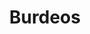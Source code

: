 ---
title: Burdeos
date: 
draft: false

# descripcion
description : Media argollita con piedras chica bicolor larga

materials: Plata 925

color: Plateado

dimensions: 1,9cm

code: 01-04-0131

type: "Aros"

categories: []

price: $3.240,00

# Images
# first image will be shown in the product page
images:
  # - image: "images/path_to_image"
  # La ubicacion de las imagenes es imagenes/Aros/Aros.Piedras/01-04-0131-burdeos
  - image: "./images/aros/piedras/01-04-0131-media-argollita-con-piedras-chica-bicolor-larga_a.jpeg"
  - image: "./images/aros/piedras/01-04-0131-media-argollita-con-piedras-chica-bicolor-larga_b.jpeg"
---